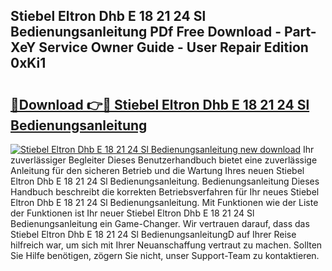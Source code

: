 ## Stiebel Eltron Dhb E 18 21 24 Sl Bedienungsanleitung PDf Free Download - Part-XeY Service Owner Guide - User Repair Edition 0xKi1

# <h2><a href="http://df0kp0m.blite.top/?on=Stiebel+Eltron+Dhb+E+18+21+24+Sl+Bedienungsanleitung">🔗Download 👉🔴 Stiebel Eltron Dhb E 18 21 24 Sl Bedienungsanleitung</a></h2>

[![Stiebel Eltron Dhb E 18 21 24 Sl Bedienungsanleitung new download](https://i.imgur.com/lujVjoI.png)](http://df0kp0m.blite.top/?on=Stiebel+Eltron+Dhb+E+18+21+24+Sl+Bedienungsanleitung)
Ihr zuverlässiger Begleiter Dieses Benutzerhandbuch bietet eine zuverlässige Anleitung für den sicheren Betrieb und die Wartung Ihres neuen Stiebel Eltron Dhb E 18 21 24 Sl Bedienungsanleitung. Bedienungsanleitung Dieses Handbuch beschreibt die korrekten Betriebsverfahren für Ihr neues Stiebel Eltron Dhb E 18 21 24 Sl Bedienungsanleitung. Mit Funktionen wie der Liste der Funktionen ist Ihr neuer Stiebel Eltron Dhb E 18 21 24 Sl Bedienungsanleitung ein Game-Changer. Wir vertrauen darauf, dass das Stiebel Eltron Dhb E 18 21 24 Sl BedienungsanleitungD auf Ihrer Reise hilfreich war, um sich mit Ihrer Neuanschaffung vertraut zu machen. Sollten Sie Hilfe benötigen, zögern Sie nicht, unser Support-Team zu kontaktieren.
